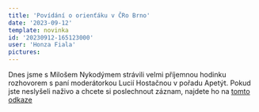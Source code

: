 ```yaml
---
title: 'Povídání o orienťáku v ČRo Brno'
date: '2023-09-12'
template: novinka
id: '20230912-165123000'
user: 'Honza Fiala'
pictures:
---
```

Dnes jsme s Milošem Nykodýmem strávili velmi příjemnou hodinku rozhovorem s paní moderátorkou Lucií Hostačnou v pořadu Apetýt.
Pokud jste neslyšeli naživo a chcete si poslechnout záznam, najdete ho na [tomto odkaze](https://www.mujrozhlas.cz/apetyt/klub-sk-brno-zabovresky-patri-dlouhodobe-mezi-nejvetsi-nejuspesnejsi-oddily-orientacniho?fbclid=IwAR3OSM8Eau96ktJqx1WdGwo5aeh1J8tTlgJKdINbKAjWqHUX6UtpcrmXI0U)
